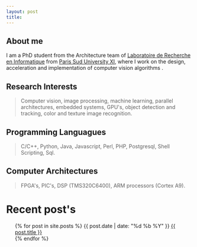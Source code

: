 ```yaml
---
layout: post
title: 
---
```

## About me
I am a PhD student from the Architecture team of [Laboratoire de Recherche en Informatique](http://www.lri.fr) from [Paris Sud University XI](http://www.u-psud.fr), where I work on the design, acceleration and implementation of computer vision algorithms .

## <i class="icon-beaker icon-1x"></i> Research Interests
> Computer vision, image processing, machine learning, parallel architectures, embedded systems, GPU's,  object detection and tracking, color and texture image recognition.

## <i class="icon-keyboard icon-1x"></i> Programming Languagues
> C/C++,  Python, Java, Javascript, Perl, PHP, Postgresql, Shell Scripting, Sql.

## <i class="icon-desktop icon-1x"></i> Computer Architectures
> FPGA's, PIC's, DSP (TMS320C6400), ARM processors (Cortex A9).

# Recent post's
<div>
<ul id="posts">
  {% for post in site.posts %}
      {{ post.date | date: "%d %b %Y" }} <a href="{{ post.url }}">{{ post.title }}</a><br>
  {% endfor %}
</ul>
</div>
